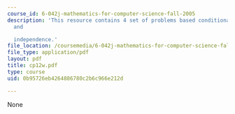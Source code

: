 ```yaml
---
course_id: 6-042j-mathematics-for-computer-science-fall-2005
description: 'This resource contains 4 set of problems based conditional probability
  and

  independence.'
file_location: /coursemedia/6-042j-mathematics-for-computer-science-fall-2005/0b95726eb4264886780c2b6c966e212d_cp12w.pdf
file_type: application/pdf
layout: pdf
title: cp12w.pdf
type: course
uid: 0b95726eb4264886780c2b6c966e212d

---
```

None